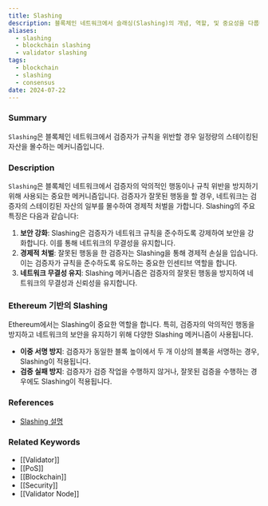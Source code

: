 ```yaml
---
title: Slashing
description: 블록체인 네트워크에서 슬래싱(Slashing)의 개념, 역할, 및 중요성을 다룹니다.
aliases:
  - slashing
  - blockchain slashing
  - validator slashing
tags:
  - blockchain
  - slashing
  - consensus
date: 2024-07-22
---
```

### Summary

`Slashing`은 블록체인 네트워크에서 검증자가 규칙을 위반할 경우 일정량의 스테이킹된 자산을 몰수하는 메커니즘입니다.

### Description

`Slashing`은 블록체인 네트워크에서 검증자의 악의적인 행동이나 규칙 위반을 방지하기 위해 사용되는 중요한 메커니즘입니다. 검증자가 잘못된 행동을 할 경우, 네트워크는 검증자의 스테이킹된 자산의 일부를 몰수하여 경제적 처벌을 가합니다. Slashing의 주요 특징은 다음과 같습니다:

1. **보안 강화**: Slashing은 검증자가 네트워크 규칙을 준수하도록 강제하여 보안을 강화합니다. 이를 통해 네트워크의 무결성을 유지합니다.
2. **경제적 처벌**: 잘못된 행동을 한 검증자는 Slashing을 통해 경제적 손실을 입습니다. 이는 검증자가 규칙을 준수하도록 유도하는 중요한 인센티브 역할을 합니다.
3. **네트워크 무결성 유지**: Slashing 메커니즘은 검증자의 잘못된 행동을 방지하여 네트워크의 무결성과 신뢰성을 유지합니다.

### Ethereum 기반의 Slashing

Ethereum에서는 Slashing이 중요한 역할을 합니다. 특히, 검증자의 악의적인 행동을 방지하고 네트워크의 보안을 유지하기 위해 다양한 Slashing 메커니즘이 사용됩니다.

- **이중 서명 방지**: 검증자가 동일한 블록 높이에서 두 개 이상의 블록을 서명하는 경우, Slashing이 적용됩니다.
- **검증 실패 방지**: 검증자가 검증 작업을 수행하지 않거나, 잘못된 검증을 수행하는 경우에도 Slashing이 적용됩니다.

### References

- [Slashing 설명](https://ethereum.org/en/glossary/#validator-lifecycle)

### Related Keywords

- [[Validator]]
- [[PoS]]
- [[Blockchain]]
- [[Security]]
- [[Validator Node]]
